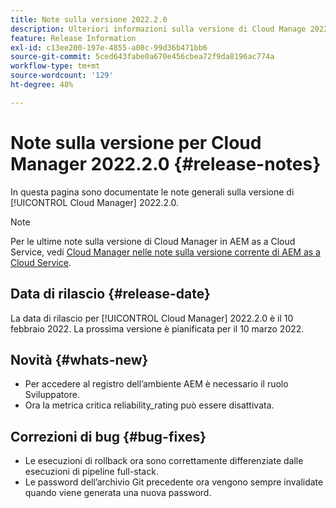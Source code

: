 ```yaml
---
title: Note sulla versione 2022.2.0
description: Ulteriori informazioni sulla versione di Cloud Manage 2022.2.0.
feature: Release Information
exl-id: c13ee200-197e-4855-a08c-99d36b471bb6
source-git-commit: 5ced643fabe0a670e456cbea72f9da8196ac774a
workflow-type: tm+mt
source-wordcount: '129'
ht-degree: 48%

---
```


# Note sulla versione per Cloud Manager 2022.2.0 {#release-notes}

In questa pagina sono documentate le note generali sulla versione di [!UICONTROL Cloud Manager] 2022.2.0.

>[!NOTE]
>
>Per le ultime note sulla versione di Cloud Manager in AEM as a Cloud Service, vedi [Cloud Manager nelle note sulla versione corrente di AEM as a Cloud Service](https://experienceleague.adobe.com/en/docs/experience-manager-cloud-service/content/release-notes/cloud-manager/current).

## Data di rilascio {#release-date}

La data di rilascio per [!UICONTROL Cloud Manager] 2022.2.0 è il 10 febbraio 2022. La prossima versione è pianificata per il 10 marzo 2022.

## Novità {#whats-new}

* Per accedere al registro dell’ambiente AEM è necessario il ruolo Sviluppatore.
* Ora la metrica critica reliability_rating può essere disattivata.

## Correzioni di bug {#bug-fixes}

* Le esecuzioni di rollback ora sono correttamente differenziate dalle esecuzioni di pipeline full-stack.
* Le password dell’archivio Git precedente ora vengono sempre invalidate quando viene generata una nuova password.
